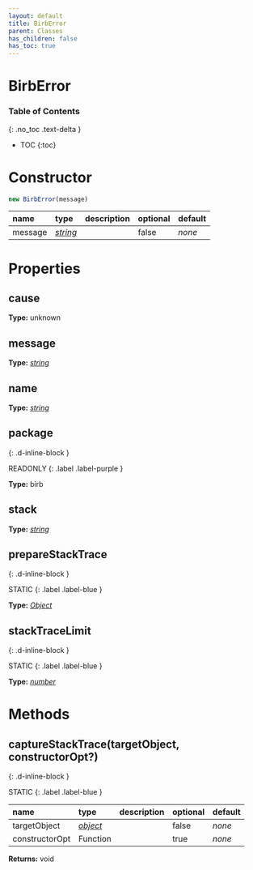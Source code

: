 ```yaml
---
layout: default
title: BirbError
parent: Classes
has_children: false
has_toc: true
---
```


# BirbError
### Table of Contents
{: .no_toc .text-delta }

- TOC
{:toc}
# Constructor
```js
new BirbError(message)
```

| name | type | description | optional | default |
|:-----|:-----|:------------|:---------|:--------|
| message | *[string](https://developer.mozilla.org/en-US/docs/Web/JavaScript/Reference/Global_Objects/string)* |   | false | *none* |

# Properties
## cause
**Type:** unknown

## message
**Type:** *[string](https://developer.mozilla.org/en-US/docs/Web/JavaScript/Reference/Global_Objects/string)*

## name
**Type:** *[string](https://developer.mozilla.org/en-US/docs/Web/JavaScript/Reference/Global_Objects/string)*

## package
{: .d-inline-block }

READONLY
{: .label .label-purple }

**Type:** birb

## stack
**Type:** *[string](https://developer.mozilla.org/en-US/docs/Web/JavaScript/Reference/Global_Objects/string)*

## prepareStackTrace
{: .d-inline-block }

STATIC
{: .label .label-blue }

**Type:** *[Object](https://developer.mozilla.org/en-US/docs/Web/JavaScript/Reference/Global_Objects/Object)*

## stackTraceLimit
{: .d-inline-block }

STATIC
{: .label .label-blue }

**Type:** *[number](https://developer.mozilla.org/en-US/docs/Web/JavaScript/Reference/Global_Objects/number)*

# Methods
## captureStackTrace(targetObject, constructorOpt?)
{: .d-inline-block }

STATIC
{: .label .label-blue }

| name | type | description | optional | default |
|:-----|:-----|:------------|:---------|:--------|
| targetObject | *[object](https://developer.mozilla.org/en-US/docs/Web/JavaScript/Reference/Global_Objects/object)* |   | false | *none* |
| constructorOpt | Function |   | true | *none* |

**Returns:** void

